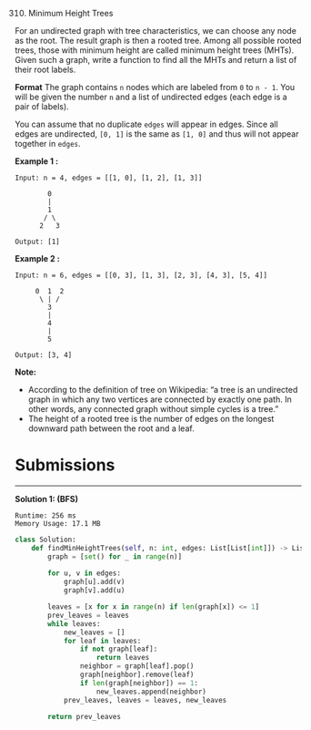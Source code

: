 310. Minimum Height Trees

For an undirected graph with tree characteristics, we can choose any node as the root. The result graph is then a rooted tree. Among all possible rooted trees, those with minimum height are called minimum height trees (MHTs). Given such a graph, write a function to find all the MHTs and return a list of their root labels.

**Format**
The graph contains `n` nodes which are labeled from `0` to `n - 1`. You will be given the number `n` and a list of undirected edges (each edge is a pair of labels).

You can assume that no duplicate `edges` will appear in edges. Since all edges are undirected, `[0, 1]` is the same as `[1, 0]` and thus will not appear together in `edges`.

**Example 1 :**
```
Input: n = 4, edges = [[1, 0], [1, 2], [1, 3]]

        0
        |
        1
       / \
      2   3 

Output: [1]
```

**Example 2 :**
```
Input: n = 6, edges = [[0, 3], [1, 3], [2, 3], [4, 3], [5, 4]]

     0  1  2
      \ | /
        3
        |
        4
        |
        5 

Output: [3, 4]
```

**Note:**

* According to the definition of tree on Wikipedia: “a tree is an undirected graph in which any two vertices are connected by exactly one path. In other words, any connected graph without simple cycles is a tree.”
* The height of a rooted tree is the number of edges on the longest downward path between the root and a leaf.

# Submissions
---
**Solution 1: (BFS)**
```
Runtime: 256 ms
Memory Usage: 17.1 MB
```
```python
class Solution:
    def findMinHeightTrees(self, n: int, edges: List[List[int]]) -> List[int]:
        graph = [set() for _ in range(n)]
        
        for u, v in edges:
            graph[u].add(v)
            graph[v].add(u)

        leaves = [x for x in range(n) if len(graph[x]) <= 1]
        prev_leaves = leaves
        while leaves:
            new_leaves = []
            for leaf in leaves:
                if not graph[leaf]:
                    return leaves
                neighbor = graph[leaf].pop()
                graph[neighbor].remove(leaf)
                if len(graph[neighbor]) == 1:
                    new_leaves.append(neighbor)
            prev_leaves, leaves = leaves, new_leaves

        return prev_leaves
```